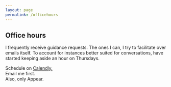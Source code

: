 ```yaml
---
layout: page
permalink: /officehours
---
```


## Office hours

I frequently receive guidance requests. The ones I can, I try to facilitate over emails itself. To account for instances better suited for conversations, have started keeping aside an hour on Thursdays. 

Schedule on [Calendly.](https://calendly.com/sijokuruvilla/officehours/)<br>
Email me first. <br>
Also, only Appear. 
